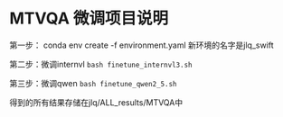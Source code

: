 # MTVQA 微调项目说明

 第一步：
 conda env create -f environment.yaml
 新环境的名字是jlq_swift


 第二步：微调internvl
  `bash finetune_internvl3.sh `


 第三步：微调qwen
  `bash finetune_qwen2_5.sh `



 得到的所有结果存储在jlq/ALL_results/MTVQA中

